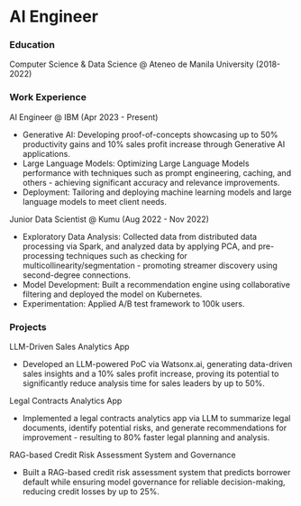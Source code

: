 # AI Engineer

### Education
Computer Science & Data Science @ Ateneo de Manila University (2018-2022)

### Work Experience
AI Engineer @ IBM (Apr 2023 - Present)
- Generative AI: Developing proof-of-concepts showcasing up to 50% productivity gains and 10% sales profit increase through Generative AI applications.
- Large Language Models: Optimizing Large Language Models performance with techniques such as prompt engineering, caching, and others - achieving significant accuracy and relevance improvements.
- Deployment: Tailoring and deploying machine learning models and large language models to meet client needs.

Junior Data Scientist @ Kumu (Aug 2022 - Nov 2022)
- Exploratory Data Analysis: Collected data from distributed data processing via Spark, and analyzed data by applying PCA, and pre-processing techniques such as checking for multicollinearity/segmentation - promoting streamer discovery using second-degree connections.
- Model Development: Built a recommendation engine using collaborative filtering and deployed the model on Kubernetes.
- Experimentation: Applied A/B test framework to 100k users.

### Projects
LLM-Driven Sales Analytics App
- Developed an LLM-powered PoC via Watsonx.ai, generating data-driven sales insights and a 10% sales profit increase, proving its potential to significantly reduce analysis time for sales leaders by up to 50%.

Legal Contracts Analytics App
- Implemented a legal contracts analytics app via LLM to summarize legal documents, identify potential risks, and generate recommendations for improvement - resulting to 80% faster legal planning and analysis.

RAG-based Credit Risk Assessment System and Governance
- Built a RAG-based credit risk assessment system that predicts borrower default while ensuring model governance for reliable decision-making, reducing credit losses by up to 25%.



